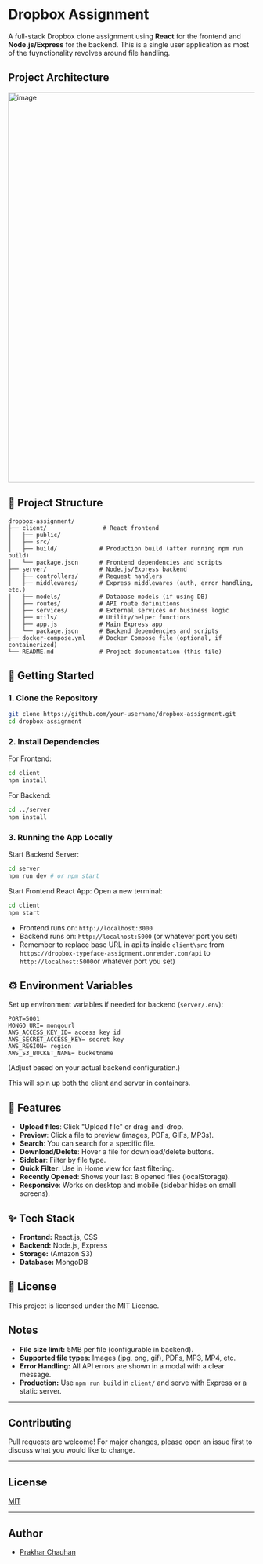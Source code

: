 # Dropbox Assignment

A full-stack Dropbox clone assignment using **React** for the frontend and **Node.js/Express** for the backend. This is a single user application as most of the fuynctionality revolves around file handling.

## Project Architecture
<img width="795" alt="image" src="https://github.com/user-attachments/assets/639b5e0f-b5f6-4fed-8807-8e72188cee23" />



## 📁 Project Structure

```
dropbox-assignment/
├── client/                # React frontend
│   ├── public/
│   ├── src/
│   ├── build/            # Production build (after running npm run build)
│   └── package.json      # Frontend dependencies and scripts
├── server/               # Node.js/Express backend
│   ├── controllers/      # Request handlers
│   ├── middlewares/      # Express middlewares (auth, error handling, etc.)
│   ├── models/           # Database models (if using DB)
│   ├── routes/           # API route definitions
│   ├── services/         # External services or business logic
│   ├── utils/            # Utility/helper functions
│   ├── app.js            # Main Express app
│   └── package.json      # Backend dependencies and scripts
├── docker-compose.yml    # Docker Compose file (optional, if containerized)
└── README.md             # Project documentation (this file)
```

## 🚀 Getting Started

### 1. Clone the Repository

```bash
git clone https://github.com/your-username/dropbox-assignment.git
cd dropbox-assignment
```

### 2. Install Dependencies

For Frontend:
```bash
cd client
npm install
```

For Backend:
```bash
cd ../server
npm install
```

### 3. Running the App Locally

Start Backend Server:
```bash
cd server
npm run dev # or npm start
```

Start Frontend React App:
Open a new terminal:
```bash
cd client
npm start
```

* Frontend runs on: `http://localhost:3000`
* Backend runs on: `http://localhost:5000` (or whatever port you set)
* Remember to replace base URL in api.ts inside `client\src` from `https://dropbox-typeface-assignment.onrender.com/api` to `http://localhost:5000`or whatever port you set)

## ⚙️ Environment Variables

Set up environment variables if needed for backend (`server/.env`):
```
PORT=5001 
MONGO_URI= mongourl
AWS_ACCESS_KEY_ID= access key id
AWS_SECRET_ACCESS_KEY= secret key
AWS_REGION= region
AWS_S3_BUCKET_NAME= bucketname
```
(Adjust based on your actual backend configuration.)

This will spin up both the client and server in containers.

## 📌 Features


- **Upload files**: Click "Upload file" or drag-and-drop.
- **Preview**: Click a file to preview (images, PDFs, GIFs, MP3s).
- **Search**: You can search for a specific file.
- **Download/Delete**: Hover a file for download/delete buttons.
- **Sidebar**: Filter by file type.
- **Quick Filter**: Use in Home view for fast filtering.
- **Recently Opened**: Shows your last 8 opened files (localStorage).
- **Responsive**: Works on desktop and mobile (sidebar hides on small screens).

## ✨ Tech Stack

* **Frontend:** React.js, CSS
* **Backend:** Node.js, Express
* **Storage:** (Amazon S3)
* **Database:** MongoDB

## 📄 License

This project is licensed under the MIT License.

## Notes

- **File size limit:** 5MB per file (configurable in backend).
- **Supported file types:** Images (jpg, png, gif), PDFs, MP3, MP4, etc.
- **Error Handling:** All API errors are shown in a modal with a clear message.
- **Production:** Use `npm run build` in `client/` and serve with Express or a static server.

---

## Contributing

Pull requests are welcome! For major changes, please open an issue first to discuss what you would like to change.

---

## License

[MIT](LICENSE)

---

## Author

- [Prakhar Chauhan](https://github.com/chauhanprakhar)
